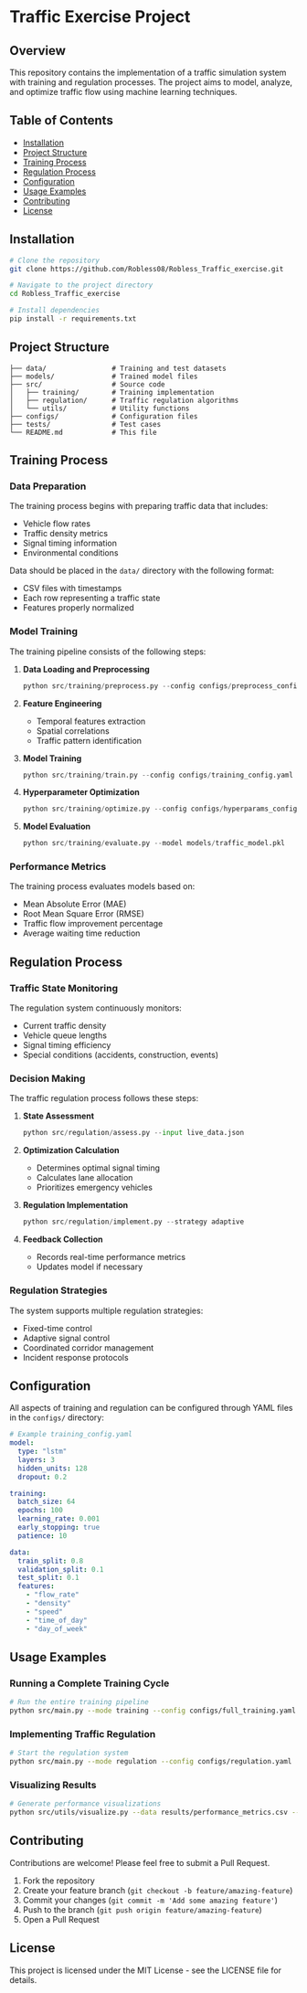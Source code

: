 # Traffic Exercise Project

## Overview
This repository contains the implementation of a traffic simulation system with training and regulation processes. The project aims to model, analyze, and optimize traffic flow using machine learning techniques.

## Table of Contents
- [Installation](#installation)
- [Project Structure](#project-structure)
- [Training Process](#training-process)
- [Regulation Process](#regulation-process)
- [Configuration](#configuration)
- [Usage Examples](#usage-examples)
- [Contributing](#contributing)
- [License](#license)

## Installation
```bash
# Clone the repository
git clone https://github.com/Robless08/Robless_Traffic_exercise.git

# Navigate to the project directory
cd Robless_Traffic_exercise

# Install dependencies
pip install -r requirements.txt
```

## Project Structure
```
├── data/                # Training and test datasets
├── models/              # Trained model files
├── src/                 # Source code
│   ├── training/        # Training implementation
│   ├── regulation/      # Traffic regulation algorithms
│   └── utils/           # Utility functions
├── configs/             # Configuration files
├── tests/               # Test cases
└── README.md            # This file
```

## Training Process

### Data Preparation
The training process begins with preparing traffic data that includes:
- Vehicle flow rates
- Traffic density metrics
- Signal timing information
- Environmental conditions

Data should be placed in the `data/` directory with the following format:
- CSV files with timestamps
- Each row representing a traffic state
- Features properly normalized

### Model Training
The training pipeline consists of the following steps:

1. **Data Loading and Preprocessing**
   ```python
   python src/training/preprocess.py --config configs/preprocess_config.yaml
   ```

2. **Feature Engineering**
   - Temporal features extraction
   - Spatial correlations
   - Traffic pattern identification

3. **Model Training**
   ```python
   python src/training/train.py --config configs/training_config.yaml
   ```
   
4. **Hyperparameter Optimization**
   ```python
   python src/training/optimize.py --config configs/hyperparams_config.yaml
   ```

5. **Model Evaluation**
   ```python
   python src/training/evaluate.py --model models/traffic_model.pkl
   ```

### Performance Metrics
The training process evaluates models based on:
- Mean Absolute Error (MAE)
- Root Mean Square Error (RMSE)
- Traffic flow improvement percentage
- Average waiting time reduction

## Regulation Process

### Traffic State Monitoring
The regulation system continuously monitors:
- Current traffic density
- Vehicle queue lengths
- Signal timing efficiency
- Special conditions (accidents, construction, events)

### Decision Making
The traffic regulation process follows these steps:

1. **State Assessment**
   ```python
   python src/regulation/assess.py --input live_data.json
   ```

2. **Optimization Calculation**
   - Determines optimal signal timing
   - Calculates lane allocation
   - Prioritizes emergency vehicles

3. **Regulation Implementation**
   ```python
   python src/regulation/implement.py --strategy adaptive
   ```

4. **Feedback Collection**
   - Records real-time performance metrics
   - Updates model if necessary

### Regulation Strategies
The system supports multiple regulation strategies:
- Fixed-time control
- Adaptive signal control
- Coordinated corridor management
- Incident response protocols

## Configuration
All aspects of training and regulation can be configured through YAML files in the `configs/` directory:

```yaml
# Example training_config.yaml
model:
  type: "lstm"
  layers: 3
  hidden_units: 128
  dropout: 0.2

training:
  batch_size: 64
  epochs: 100
  learning_rate: 0.001
  early_stopping: true
  patience: 10

data:
  train_split: 0.8
  validation_split: 0.1
  test_split: 0.1
  features:
    - "flow_rate"
    - "density"
    - "speed"
    - "time_of_day"
    - "day_of_week"
```

## Usage Examples

### Running a Complete Training Cycle
```bash
# Run the entire training pipeline
python src/main.py --mode training --config configs/full_training.yaml
```

### Implementing Traffic Regulation
```bash
# Start the regulation system
python src/main.py --mode regulation --config configs/regulation.yaml
```

### Visualizing Results
```bash
# Generate performance visualizations
python src/utils/visualize.py --data results/performance_metrics.csv --output visuals/
```

## Contributing
Contributions are welcome! Please feel free to submit a Pull Request.

1. Fork the repository
2. Create your feature branch (`git checkout -b feature/amazing-feature`)
3. Commit your changes (`git commit -m 'Add some amazing feature'`)
4. Push to the branch (`git push origin feature/amazing-feature`)
5. Open a Pull Request

## License
This project is licensed under the MIT License - see the LICENSE file for details.
